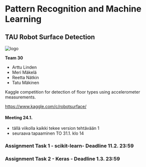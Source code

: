 # Pattern Recognition and Machine Learning
TAU Robot Surface Detection
---------------------------

![logo](https://storage.googleapis.com/kaggle-competitions/kaggle/12598/logos/header.png)

**Team 30**
* Arttu Linden
* Meri Mäkelä
* Reetta Nätkin
* Tatu Mäkinen

Kaggle competition for detection of floor types using accelerometer measurements.

https://www.kaggle.com/c/robotsurface/

#### Meeting 24.1.
- tällä viikolla kaikki tekee version tehtävään 1
- seuraava tapaaminen TO 31.1. klo 14


### Assignment Task 1 - scikit-learn- Deadline 11.2. 23:59

### Assignment Task 2 - Keras - Deadline 1.3. 23:59
